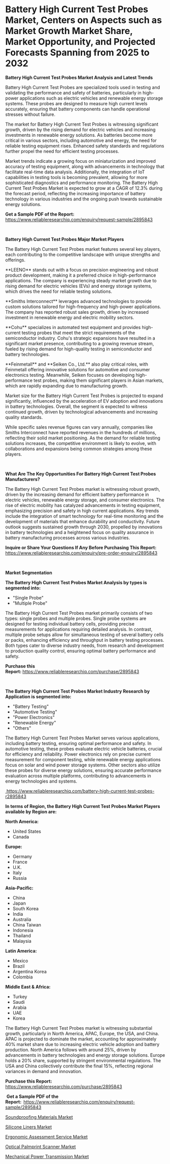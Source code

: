 <p><h1>Battery High Current Test Probes Market, Centers on Aspects such as Market Growth Market Share, Market Opportunity, and Projected Forecasts Spanning from 2025 to 2032</h1></p><p><strong>Battery High Current Test Probes Market Analysis and Latest Trends</strong></p>
<p><p>Battery High Current Test Probes are specialized tools used in testing and validating the performance and safety of batteries, particularly in high-power applications such as electric vehicles and renewable energy storage systems. These probes are designed to measure high current levels accurately, ensuring that battery components can handle operational stresses without failure. </p><p>The market for Battery High Current Test Probes is witnessing significant growth, driven by the rising demand for electric vehicles and increasing investments in renewable energy solutions. As batteries become more critical in various sectors, including automotive and energy, the need for reliable testing equipment rises. Enhanced safety standards and regulations further propel the need for efficient testing processes. </p><p>Market trends indicate a growing focus on miniaturization and improved accuracy of testing equipment, along with advancements in technology that facilitate real-time data analysis. Additionally, the integration of IoT capabilities in testing tools is becoming prevalent, allowing for more sophisticated diagnostics and performance monitoring. The Battery High Current Test Probes Market is expected to grow at a CAGR of 12.3% during the forecast period, reflecting the increasing importance of battery technology in various industries and the ongoing push towards sustainable energy solutions.</p></p>
<p><strong>Get a Sample PDF of the Report:&nbsp;</strong> <a href="https://www.reliableresearchiq.com/enquiry/request-sample/2895843?utm_campaign=1900&utm_medium=2&utm_source=Github&utm_content=ia&utm_term=15032025&utm_id=battery-high-current-test-probes">https://www.reliableresearchiq.com/enquiry/request-sample/2895843</a></p>
<p>&nbsp;</p>
<p><strong>Battery High Current Test Probes Major Market Players</strong></p>
<p><p>The Battery High Current Test Probes market features several key players, each contributing to the competitive landscape with unique strengths and offerings. </p><p>**LEENO** stands out with a focus on precision engineering and robust product development, making it a preferred choice in high-performance applications. The company is experiencing steady market growth due to rising demand for electric vehicles (EVs) and energy storage systems, which drives the need for reliable testing solutions.</p><p>**Smiths Interconnect** leverages advanced technologies to provide custom solutions tailored for high-frequency and high-power applications. The company has reported robust sales growth, driven by increased investment in renewable energy and electric mobility sectors. </p><p>**Cohu** specializes in automated test equipment and provides high-current testing probes that meet the strict requirements of the semiconductor industry. Cohu's strategic expansions have resulted in a significant market presence, contributing to a growing revenue stream, fueled by rising demand for high-quality testing in semiconductor and battery technologies.</p><p>**Feinmetall** and **Seiken Co., Ltd.** also play critical roles, with Feinmetall offering innovative solutions for automotive and consumer electronics testing. Meanwhile, Seiken focuses on developing high-performance test probes, making them significant players in Asian markets, which are rapidly expanding due to manufacturing growth.</p><p>Market size for the Battery High Current Test Probes is projected to expand significantly, influenced by the acceleration of EV adoption and innovations in battery technologies. Overall, the segment is expected to witness continued growth, driven by technological advancements and increasing quality standards.</p><p>While specific sales revenue figures can vary annually, companies like Smiths Interconnect have reported revenues in the hundreds of millions, reflecting their solid market positioning. As the demand for reliable testing solutions increases, the competitive environment is likely to evolve, with collaborations and expansions being common strategies among these players.</p></p>
<p>&nbsp;</p>
<p><strong>What Are The Key Opportunities For Battery High Current Test Probes Manufacturers?</strong></p>
<p><p>The Battery High Current Test Probes market is witnessing robust growth, driven by the increasing demand for efficient battery performance in electric vehicles, renewable energy storage, and consumer electronics. The rise of electric mobility has catalyzed advancements in testing equipment, emphasizing precision and safety in high current applications. Key trends include the integration of smart technology for real-time monitoring and the development of materials that enhance durability and conductivity. Future outlook suggests sustained growth through 2030, propelled by innovations in battery technologies and a heightened focus on quality assurance in battery manufacturing processes across various industries.</p></p>
<p><strong>Inquire or Share Your Questions If Any Before Purchasing This Report:</strong> <a href="https://www.reliableresearchiq.com/enquiry/pre-order-enquiry/2895843?utm_campaign=1900&utm_medium=2&utm_source=Github&utm_content=ia&utm_term=15032025&utm_id=battery-high-current-test-probes">https://www.reliableresearchiq.com/enquiry/pre-order-enquiry/2895843</a></p>
<p>&nbsp;</p>
<p><strong>Market Segmentation</strong></p>
<p><strong>The Battery High Current Test Probes Market Analysis by types is segmented into:</strong></p>
<p><ul><li>"Single Probe"</li><li>"Multiple Probe"</li></ul></p>
<p><p>The Battery High Current Test Probes market primarily consists of two types: single probes and multiple probes. Single probe systems are designed for testing individual battery cells, providing precise measurements for applications requiring detailed analysis. In contrast, multiple probe setups allow for simultaneous testing of several battery cells or packs, enhancing efficiency and throughput in battery testing processes. Both types cater to diverse industry needs, from research and development to production quality control, ensuring optimal battery performance and safety.</p></p>
<p><strong>Purchase this Report:&nbsp;</strong><a href="https://www.reliableresearchiq.com/purchase/2895843?utm_campaign=1900&utm_medium=2&utm_source=Github&utm_content=ia&utm_term=15032025&utm_id=battery-high-current-test-probes">https://www.reliableresearchiq.com/purchase/2895843</a></p>
<p>&nbsp;</p>
<p><strong>The Battery High Current Test Probes Market Industry Research by Application is segmented into:</strong></p>
<p><ul><li>"Battery Testing"</li><li>"Automotive Testing"</li><li>"Power Electronics"</li><li>"Renewable Energy"</li><li>"Others"</li></ul></p>
<p><p>The Battery High Current Test Probes Market serves various applications, including battery testing, ensuring optimal performance and safety. In automotive testing, these probes evaluate electric vehicle batteries, crucial for efficiency and reliability. Power electronics rely on precise current measurement for component testing, while renewable energy applications focus on solar and wind power storage systems. Other sectors also utilize these probes for diverse energy solutions, ensuring accurate performance evaluation across multiple platforms, contributing to advancements in energy technologies and systems.</p></p>
<p><a href="https://www.reliableresearchiq.com/battery-high-current-test-probes-r2895843?utm_campaign=1900&utm_medium=2&utm_source=Github&utm_content=ia&utm_term=15032025&utm_id=battery-high-current-test-probes">&nbsp;https://www.reliableresearchiq.com/battery-high-current-test-probes-r2895843</a></p>
<p><strong>In terms of Region, the Battery High Current Test Probes Market Players available by Region are:</strong></p>
<p>
    <p> <strong> North America: </strong>
        <ul>
            <li>United States</li>
            <li>Canada</li>
        </ul>
        </p> 
    <p> <strong> Europe: </strong>
        <ul>
            <li>Germany</li>
            <li>France</li>
            <li>U.K.</li>
            <li>Italy</li>
            <li>Russia</li>
        </ul>
        </p> 
    <p> <strong> Asia-Pacific: </strong>
        <ul>
            <li>China</li>
            <li>Japan</li>
            <li>South Korea</li>
            <li>India</li>
            <li>Australia</li>
            <li>China Taiwan</li>
            <li>Indonesia</li>
            <li>Thailand</li>
            <li>Malaysia</li>
        </ul>
        </p> 
    <p> <strong> Latin America: </strong>
        <ul>
            <li>Mexico</li>
            <li>Brazil</li>
            <li>Argentina Korea</li>
            <li>Colombia</li>
        </ul>
        </p> 
    <p> <strong> Middle East & Africa: </strong>
        <ul>
            <li>Turkey</li>
            <li>Saudi</li>
            <li>Arabia</li>
            <li>UAE</li>
            <li>Korea</li>
        </ul>
    </p>
    </p>
<p><p>The Battery High Current Test Probes market is witnessing substantial growth, particularly in North America, APAC, Europe, the USA, and China. APAC is projected to dominate the market, accounting for approximately 40% market share due to increasing electric vehicle adoption and battery production. North America follows with around 25%, driven by advancements in battery technologies and energy storage solutions. Europe holds a 20% share, supported by stringent environmental regulations. The USA and China collectively contribute the final 15%, reflecting regional variances in demand and innovation.</p></p>
<p><strong>Purchase this Report: </strong><a href="https://www.reliableresearchiq.com/purchase/2895843?utm_campaign=1900&utm_medium=2&utm_source=Github&utm_content=ia&utm_term=15032025&utm_id=battery-high-current-test-probes">https://www.reliableresearchiq.com/purchase/2895843</a></p>
<p>&nbsp;<strong>Get a Sample PDF of the Report:&nbsp;&nbsp;</strong><a href="https://www.reliableresearchiq.com/enquiry/request-sample/2895843?utm_campaign=1900&utm_medium=2&utm_source=Github&utm_content=ia&utm_term=15032025&utm_id=battery-high-current-test-probes">https://www.reliableresearchiq.com/enquiry/request-sample/2895843</a></p>
<p><strong></strong></p>
<p><p><a href="https://github.com/yodhafirorae/Market-Research-Report-List-1/blob/main/soundproofing-materials-market.md?utm_campaign=1900&utm_medium=2&utm_source=Github&utm_content=ia&utm_term=15032025&utm_id=battery-high-current-test-probes">Soundproofing Materials Market</a></p><p><a href="https://github.com/marcayaminig/Market-Research-Report-List-1/blob/main/silicone-liners-market.md?utm_campaign=1900&utm_medium=2&utm_source=Github&utm_content=ia&utm_term=15032025&utm_id=battery-high-current-test-probes">Silicone Liners Market</a></p><p><a href="https://github.com/awwqamet/Market-Research-Report-List-1/blob/main/ergonomic-assessment-service-market.md?utm_campaign=1900&utm_medium=2&utm_source=Github&utm_content=ia&utm_term=15032025&utm_id=battery-high-current-test-probes">Ergonomic Assessment Service Market</a></p><p><a href="https://github.com/chillwervenu/Market-Research-Report-List-1/blob/main/optical-palmprint-scanner-market.md?utm_campaign=1900&utm_medium=2&utm_source=Github&utm_content=ia&utm_term=15032025&utm_id=battery-high-current-test-probes">Optical Palmprint Scanner Market</a></p><p><a href="https://github.com/stuwinawisa/Market-Research-Report-List-1/blob/main/mechanical-power-transmission-market.md?utm_campaign=1900&utm_medium=2&utm_source=Github&utm_content=ia&utm_term=15032025&utm_id=battery-high-current-test-probes">Mechanical Power Transmission Market</a></p></p>